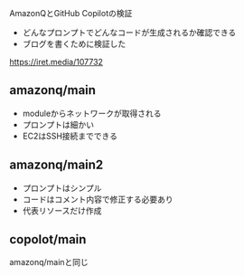AmazonQとGitHub Copilotの検証

- どんなプロンプトでどんなコードが生成されるか確認できる
- ブログを書くために検証した
 
https://iret.media/107732

## amazonq/main
 - moduleからネットワークが取得される
 - プロンプトは細かい
 - EC2はSSH接続までできる

## amazonq/main2
 - プロンプトはシンプル
 - コードはコメント内容で修正する必要あり
 - 代表リソースだけ作成

## copolot/main
amazonq/mainと同じ
